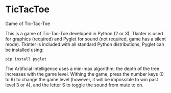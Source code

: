 # TicTacToe
Game of Tic-Tac-Toe

This is a game of Tic-Tac-Toe developed in Python (2 or 3).
Tkinter is used for graphics (required) and Pyglet for sound (not required, game has a silent mode). Tkinter  is included with all standard Python distributions, Pyglet can be installed using:

    pip install pyglet

The Artificial Intelligence uses a min-max algorithm; the depth of the tree increases with the game level. Withing the game, press the number keys (0 to 9) to change the game level (however, it will be impossible to win past level 3 or 4), and the letter S to toggle the sound from mute to on.
